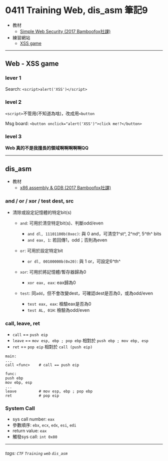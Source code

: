 0411 Training Web, dis_asm 筆記9
===
* 教材
    * [Simple Web Security (2017 Bamboofox社課)](https://docs.google.com/presentation/d/1wYlxRj-ixxZG93oNSw7_bQ5R_aWyDiS_ASdvmeF8d9I/edit#slide=id.g27bf3f27d6_0_78)
* 練習網站
    * [XSS game](https://xss-game.appspot.com/)

---

## Web - XSS game

### lever 1 

Search: `<script>alert('XSS')</script>`

### level 2

`<script>`不管用(不知道為啥)，改成用`<button`

Msg board: `<button onclick="alert('XSS')">click me!?</button>` 

### level 3

**Web 真的不是我擅長的領域啊啊啊啊啊QQ**

---

## dis_asm
* 教材
    * [x86 assembly & GDB (2017 Bamboofox社課)](https://drive.google.com/file/d/1HJXtYwrP6PgbhAAzKEBl-vQYRDxhJW3H/view)

### and / or / xor / test dest, src

* 清除或設定記憶體的特定bit(s)
    
    * `and`: 可用於清空特定bit(s)、判斷odd/even
        * `and dl, 11101100b(0xec)`: 與 0 and，可清空1^st^, 2^nd^, 5^th^ bits
        *  `and eax, 1`: 若回傳1，odd；否則為even
    * `or`: 可用於設定特定bit
        *  `or dl, 00100000b(0x20)`: 與 1 or，可設定6^th^
        
    * `xor`: 可用於將記憶體/暫存器歸為0
        * `xor eax, eax`: eax歸為0

    * `test`: 同`add`，但不會改變dest，可確認dest是否為0，或為odd/even
        * `test eax, eax`: 檢驗eax是否為0
        * `test AL, 01H`: 檢驗為odd/even 
                      
### call, leave, ret

* `call` == `push eip`
* `leave` == `mov esp, ebp ; pop ebp` 相對於 `push ebp ; mov ebp, esp`
* `ret` == `pop eip` 相對於 `call (push eip)`

```
main:
...
call <func>    # call == push eip

func:
push ebp
mov ebp, esp
...
leave          # mov esp, ebp ; pop ebp
ret            # pop eip
```

### System Call

* sys call number: `eax`
* 參數順序: `ebx`, `ecx`, `edx`, `esi`, `edi`
* return value: `eax`
* 觸發sys call: `int 0x80`

---

###### tags: `CTF` `Training` `web` `dis_asm`
